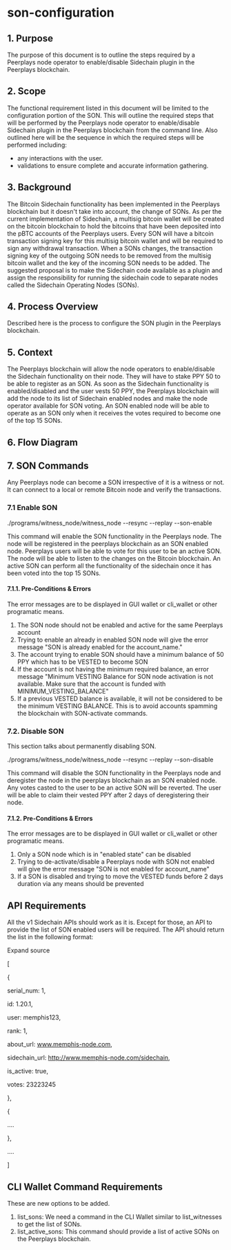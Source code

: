 # son-configuration

## 1. Purpose

The purpose of this document is to outline the steps required by a Peerplays node operator to enable/disable Sidechain plugin in the Peerplays blockchain.

## 2. Scope

The functional requirement listed in this document will be limited to the configuration portion of the SON. This will outline the required steps that will be performed by the Peerplays node operator to enable/disable Sidechain plugin in the Peerplays blockchain from the command line. Also outlined here will be the sequence in which the required steps will be performed including:

* any interactions with the user.
* validations to ensure complete and accurate information gathering.

## 3. Background

The Bitcoin Sidechain functionality has been implemented in the Peerplays blockchain but it doesn't take into account, the change of SONs. As per the current implementation of Sidechain, a multisig bitcoin wallet will be created on the bitcoin blockchain to hold the bitcoins that have been deposited into the pBTC accounts of the Peerplays users. Every SON will have a bitcoin transaction signing key for this multisig bitcoin wallet and will be required to sign any withdrawal transaction. When a SONs changes, the transaction signing key of the outgoing SON needs to be removed from the multisig bitcoin wallet and the key of the incoming SON needs to be added. The suggested proposal is to make the Sidechain code available as a plugin and assign the responsibility for running the sidechain code to separate nodes called the Sidechain Operating Nodes (SONs).

## 4. Process Overview

Described here is the process to configure the SON plugin in the Peerplays blockchain.

## 5. Context

The Peerplays blockchain will allow the node operators to enable/disable the Sidechain functionality on their node. They will have to stake PPY 50 to be able to register as an SON. As soon as the Sidechain functionality is enabled/disabled and the user vests 50 PPY, the Peerplays blockchain will add the node to its list of Sidechain enabled nodes and make the node operator available for SON voting. An SON enabled node will be able to operate as an SON only when it receives the votes required to become one of the top 15 SONs.

## 6. Flow Diagram

## **7. SON Commands**

Any Peerplays node can become a SON irrespective of it is a witness or not. It can connect to a local or remote Bitcoin node and verify the transactions.

### **7.1 Enable SON**

./programs/witness\_node/witness\_node --resync --replay --son-enable

This command will enable the SON functionality in the Peerplays node. The node will be registered in the peerplays blockchain as an SON enabled node. Peerplays users will be able to vote for this user to be an active SON. The node will be able to listen to the changes on the Bitcoin blockchain. An active SON can perform all the functionality of the sidechain once it has been voted into the top 15 SONs.

#### **7.1.1. Pre-Conditions & Errors**

The error messages are to be displayed in GUI wallet or cli\_wallet or other programatic means.

1. The SON node should not be enabled and active for the same Peerplays account
2. Trying to enable an already in enabled SON node will give the error message "SON is already enabled for the account\_name."
3. The account trying to enable SON should have a minimum balance of 50 PPY which has to be VESTED to become SON
4. If the account is not having the minimum required balance, an error message "Minimum VESTING Balance for SON node activation is not available. Make sure that the account is funded with MINIMUM\_VESTING\_BALANCE"
5. If a previous VESTED balance is available, it will not be considered to be the minimum VESTING BALANCE. This is to avoid accounts spamming the blockchain with SON-activate commands.

### **7.2. Disable SON**

This section talks about permanently disabling SON.

./programs/witness\_node/witness\_node --resync --replay --son-disable

This command will disable the SON functionality in the Peerplays node and deregister the node in the peerplays blockchain as an SON enabled node. Any votes casted to the user to be an active SON will be reverted. The user will be able to claim their vested PPY after 2 days of deregistering their node.

#### **7.1.2. Pre-Conditions & Errors**

The error messages are to be displayed in GUI wallet or cli\_wallet or other programatic means.

1. Only a SON node which is in "enabled state" can be disabled
2. Trying to de-activate/disable a Peerplays node with SON not enabled will give the error message "SON is not enabled for account\_name"&#x20;
3. If a SON is disabled and trying to move the VESTED funds before 2 days duration via any means should be prevented

## API Requirements

All the v1 Sidechain APIs should work as it is. Except for those, an API to provide the list of SON enabled users will be required. The API should return the list in the following format:

Expand source

\[

{

serial\_num: 1,

id: 1.20.1,

user: memphis123,

rank: 1,

about\_url: www.memphis-node.com,

sidechain\_url: http://www.memphis-node.com/sidechain,

is\_active: true,

votes: 23223245

},

{

....

},

....

]

## CLI Wallet Command Requirements

These are new options to be added.

1. list\_sons: We need a command in the CLI Wallet similar to list\_witnesses to get the list of SONs.
2. list\_active\_sons: This command should provide a list of active SONs on the Peerplays blockchain.
